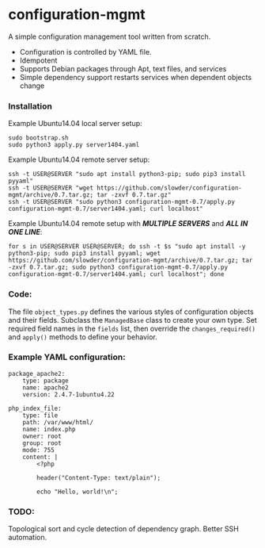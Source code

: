 # configuration-mgmt

A simple configuration management tool written from scratch.

* Configuration is controlled by YAML file.
* Idempotent
* Supports Debian packages through Apt, text files, and services
* Simple dependency support restarts services when dependent objects change

### Installation
Example Ubuntu14.04 local server setup:
```
sudo bootstrap.sh
sudo python3 apply.py server1404.yaml
```
Example Ubuntu14.04 remote server setup:
```
ssh -t USER@SERVER "sudo apt install python3-pip; sudo pip3 install pyyaml"
ssh -t USER@SERVER "wget https://github.com/slowder/configuration-mgmt/archive/0.7.tar.gz; tar -zxvf 0.7.tar.gz"
ssh -t USER@SERVER "sudo python3 configuration-mgmt-0.7/apply.py configuration-mgmt-0.7/server1404.yaml; curl localhost"
```
Example Ubuntu14.04 remote setup with _**MULTIPLE SERVERS**_ and _**ALL IN ONE LINE**_:
```
for s in USER@SERVER USER@SERVER; do ssh -t $s "sudo apt install -y python3-pip; sudo pip3 install pyyaml; wget https://github.com/slowder/configuration-mgmt/archive/0.7.tar.gz; tar -zxvf 0.7.tar.gz; sudo python3 configuration-mgmt-0.7/apply.py configuration-mgmt-0.7/server1404.yaml; curl localhost"; done
```


### Code:
The file `object_types.py` defines the various styles of configuration objects and their fields. Subclass the `ManagedBase` class to create your own type. Set required field names in the `fields` list, then override the `changes_required()` and `apply()` methods to define your behavior.

### Example YAML configuration:
```
package_apache2:
    type: package
    name: apache2
    version: 2.4.7-1ubuntu4.22

php_index_file:
    type: file
    path: /var/www/html/
    name: index.php
    owner: root
    group: root
    mode: 755
    content: |
        <?php

        header("Content-Type: text/plain");

        echo "Hello, world!\n";

```
### TODO:
Topological sort and cycle detection of dependency graph.
Better SSH automation.
